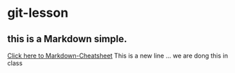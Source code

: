 # git-lesson
## this is a Markdown simple.
[Click here to Markdown-Cheatsheet](https://github.com/adam-p/markdown-here/wiki/Markdown-Cheatsheet "Markdown Cheatsheet")
This is a new line  ... we are dong this in class